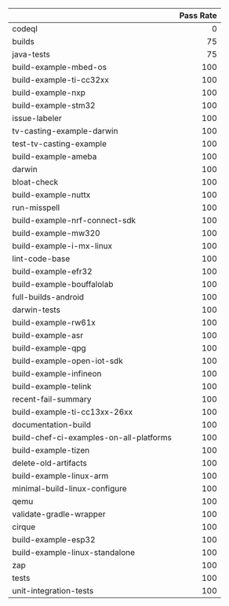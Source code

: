 |                                         |   Pass Rate |
|:----------------------------------------|------------:|
| codeql                                  |           0 |
| builds                                  |          75 |
| java-tests                              |          75 |
| build-example-mbed-os                   |         100 |
| build-example-ti-cc32xx                 |         100 |
| build-example-nxp                       |         100 |
| build-example-stm32                     |         100 |
| issue-labeler                           |         100 |
| tv-casting-example-darwin               |         100 |
| test-tv-casting-example                 |         100 |
| build-example-ameba                     |         100 |
| darwin                                  |         100 |
| bloat-check                             |         100 |
| build-example-nuttx                     |         100 |
| run-misspell                            |         100 |
| build-example-nrf-connect-sdk           |         100 |
| build-example-mw320                     |         100 |
| build-example-i-mx-linux                |         100 |
| lint-code-base                          |         100 |
| build-example-efr32                     |         100 |
| build-example-bouffalolab               |         100 |
| full-builds-android                     |         100 |
| darwin-tests                            |         100 |
| build-example-rw61x                     |         100 |
| build-example-asr                       |         100 |
| build-example-qpg                       |         100 |
| build-example-open-iot-sdk              |         100 |
| build-example-infineon                  |         100 |
| build-example-telink                    |         100 |
| recent-fail-summary                     |         100 |
| build-example-ti-cc13xx-26xx            |         100 |
| documentation-build                     |         100 |
| build-chef-ci-examples-on-all-platforms |         100 |
| build-example-tizen                     |         100 |
| delete-old-artifacts                    |         100 |
| build-example-linux-arm                 |         100 |
| minimal-build-linux-configure           |         100 |
| qemu                                    |         100 |
| validate-gradle-wrapper                 |         100 |
| cirque                                  |         100 |
| build-example-esp32                     |         100 |
| build-example-linux-standalone          |         100 |
| zap                                     |         100 |
| tests                                   |         100 |
| unit-integration-tests                  |         100 |